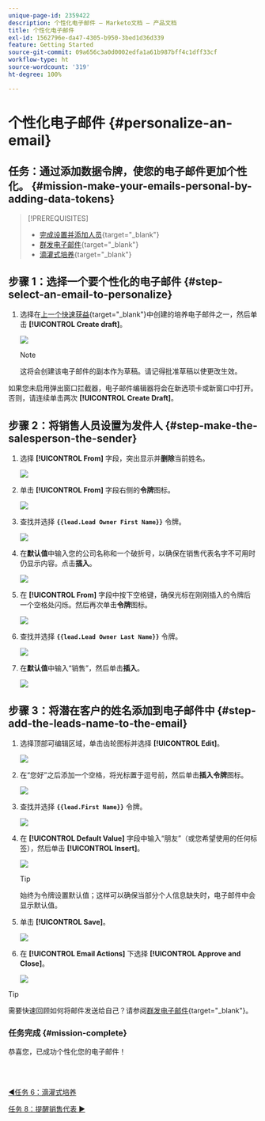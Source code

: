```yaml
---
unique-page-id: 2359422
description: 个性化电子邮件 – Marketo文档 – 产品文档
title: 个性化电子邮件
exl-id: 1562796e-da47-4305-b950-3bed1d36d339
feature: Getting Started
source-git-commit: 09a656c3a0d0002edfa1a61b987bff4c1dff33cf
workflow-type: ht
source-wordcount: '319'
ht-degree: 100%

---
```


# 个性化电子邮件 {#personalize-an-email}

## 任务：通过添加数据令牌，使您的电子邮件更加个性化。 {#mission-make-your-emails-personal-by-adding-data-tokens}

>[!PREREQUISITES]
>
>* [完成设置并添加人员](/help/marketo/getting-started/quick-wins/get-set-up-and-add-a-person.md){target="_blank"}
>* [群发电子邮件](/help/marketo/getting-started/quick-wins/send-an-email.md){target="_blank"}
>* [滴灌式培养](/help/marketo/getting-started/quick-wins/drip-drip-nurture.md){target="_blank"}

## 步骤 1：选择一个要个性化的电子邮件 {#step-select-an-email-to-personalize}

1. 选择在[上一个快速获益](/help/marketo/getting-started/quick-wins/drip-drip-nurture.md){target="_blank"}中创建的培养电子邮件之一，然后单击 **[!UICONTROL Create draft]**。

   ![](assets/personalize-an-email-1.png)

   >[!NOTE]
   >
   >这将会创建该电子邮件的副本作为草稿。请记得批准草稿以使更改生效。

如果您未启用弹出窗口拦截器，电子邮件编辑器将会在新选项卡或新窗口中打开。否则，请连续单击两次 **[!UICONTROL Create Draft]**。

## 步骤 2：将销售人员设置为发件人 {#step-make-the-salesperson-the-sender}

1. 选择 **[!UICONTROL From]** 字段，突出显示并&#x200B;**删除**&#x200B;当前姓名。

   ![](assets/personalize-an-email-2.png)

1. 单击 **[!UICONTROL From]** 字段右侧的&#x200B;**令牌**&#x200B;图标。

   ![](assets/personalize-an-email-3.png)

1. 查找并选择 **`{{lead.Lead Owner First Name}}`** 令牌。

   ![](assets/personalize-an-email-4.png)

1. 在&#x200B;**默认值**&#x200B;中输入您的公司名称和一个破折号，以确保在销售代表名字不可用时仍显示内容。点击&#x200B;**插入**。

   ![](assets/personalize-an-email-5.png)

1. 在 **[!UICONTROL From]** 字段中按下空格键，确保光标在刚刚插入的令牌后一个空格处闪烁。然后再次单击&#x200B;**令牌**&#x200B;图标。

   ![](assets/personalize-an-email-6.png)

1. 查找并选择 **`{{lead.Lead Owner Last Name}}`** 令牌。

   ![](assets/personalize-an-email-7.png)

1. 在&#x200B;**默认值**&#x200B;中输入“销售”，然后单击&#x200B;**插入**。

   ![](assets/personalize-an-email-8.png)

## 步骤 3：将潜在客户的姓名添加到电子邮件中 {#step-add-the-leads-name-to-the-email}

1. 选择顶部可编辑区域，单击齿轮图标并选择 **[!UICONTROL Edit]**。

   ![](assets/personalize-an-email-9.png)

1. 在“您好”之后添加一个空格，将光标置于逗号前，然后单击&#x200B;**插入令牌**&#x200B;图标。

   ![](assets/personalize-an-email-10.png)

1. 查找并选择 **`{{lead.First Name}}`** 令牌。

   ![](assets/personalize-an-email-11.png)

1. 在 **[!UICONTROL Default Value]** 字段中输入“朋友”（或您希望使用的任何标签），然后单击 **[!UICONTROL Insert]**。

   ![](assets/personalize-an-email-12.png)

   >[!TIP]
   >
   >始终为令牌设置默认值；这样可以确保当部分个人信息缺失时，电子邮件中会显示默认值。

1. 单击 **[!UICONTROL Save]**。

   ![](assets/personalize-an-email-13.png)

1. 在 **[!UICONTROL Email Actions]** 下选择 **[!UICONTROL Approve and Close]**。

   ![](assets/personalize-an-email-14.png)

>[!TIP]
>
>需要快速回顾如何将邮件发送给自己？请参阅[群发电子邮件](/help/marketo/getting-started/quick-wins/send-an-email.md){target="_blank"}。

### 任务完成 {#mission-complete}

恭喜您，已成功个性化您的电子邮件！

<br> 

[◄任务 6：滴灌式培养](/help/marketo/getting-started/quick-wins/drip-drip-nurture.md)

[任务 8：提醒销售代表 ►](/help/marketo/getting-started/quick-wins/alert-the-sales-rep.md)

